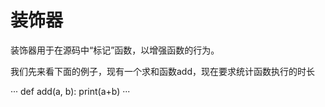
# 装饰器

装饰器用于在源码中“标记”函数，以增强函数的行为。

我们先来看下面的例子，现有一个求和函数add，现在要求统计函数执行的时长

···
def add(a, b):
    print(a+b)
···

